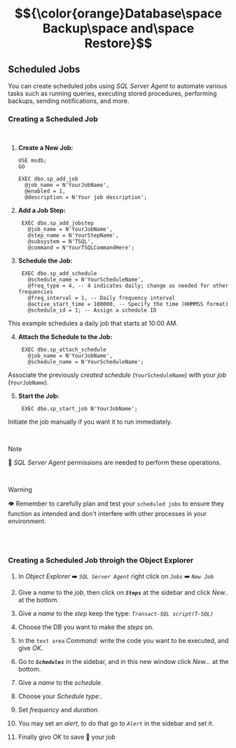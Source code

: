 # $${\color{orange}Database\space Backup\space and\space Restore}$$

## Scheduled Jobs

 You can create scheduled jobs using *SQL Server Agent* to automate various tasks such as running queries, executing stored procedures, performing backups, sending notifications, and more.

 ### Creating a Scheduled Job

 <br>

 1. **Create a New Job:**

        USE msdb;
        GO

        EXEC dbo.sp_add_job
          @job_name = N'YourJobName',
          @enabled = 1,
          @description = N'Your job description';

2. **Add a Job Step:**

        EXEC dbo.sp_add_jobstep
          @job_name = N'YourJobName',
          @step_name = N'YourStepName',
          @subsystem = N'TSQL',
          @command = N'YourTSQLCommandHere';

3. **Schedule the Job:**

        EXEC dbo.sp_add_schedule
          @schedule_name = N'YourScheduleName',
          @freq_type = 4, -- 4 indicates daily; change as needed for other frequencies
          @freq_interval = 1, -- Daily frequency interval
          @active_start_time = 100000, -- Specify the time (HHMMSS format)
          @schedule_id = 1; -- Assign a schedule ID

This example schedules a daily job that starts at 10:00 AM.

4. **Attach the Schedule to the Job:**

        EXEC dbo.sp_attach_schedule
          @job_name = N'YourJobName',
          @schedule_name = N'YourScheduleName';

Associate the previously *created schedule* (`YourScheduleName`) with your *job* (`YourJobName`).

5. **Start the Job:**

        EXEC dbo.sp_start_job N'YourJobName';

Initiate the job manually if you want it to run immediately.

<br>

> [!NOTE]
> 📝
> *SQL Server Agent* permissions are needed to perform these operations.

<br>

> [!WARNING]
> 👁️
> Remember to carefully plan and test your `scheduled jobs` to ensure they function as intended and don't interfere with other processes in your environment.

<br><br>

### Creating a Scheduled Job throigh the Object Explorer

1. In *Object Explorer* ➡️ *`SQL Server Agent`* right click on *`Jobs`* ➡️ *`New Job`*

2. Give a *name* to the *job*, then click on ***`Steps`*** at the sidebar and click *New..* at the bottom.

3. Give a *name* to the *step* keep the type: *`Transact-SQL script(T-SQL)`*

4. Choose the DB you want to make the *steps* on.

5. In the `text area` *Command:* write the code you want to be executed, and give *OK*.

6. Go to ***`Schedules`*** in the sidebar, and in this new window click *New...* at the bottom.

7. Give a *name* to the *schedule*.

8. Choose your *Schedule type:*.

9. Set *frequency* and *duration*.

10. You may set an *alert*, to do that go to *`Alert`* in the sidebar and set it.

11. Finally givo *OK* to save 💾 your *job* 
